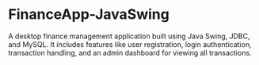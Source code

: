 # FinanceApp-JavaSwing
A desktop finance management application built using Java Swing, JDBC, and MySQL. It includes features like user registration, login authentication, transaction handling, and an admin dashboard for viewing all transactions.

